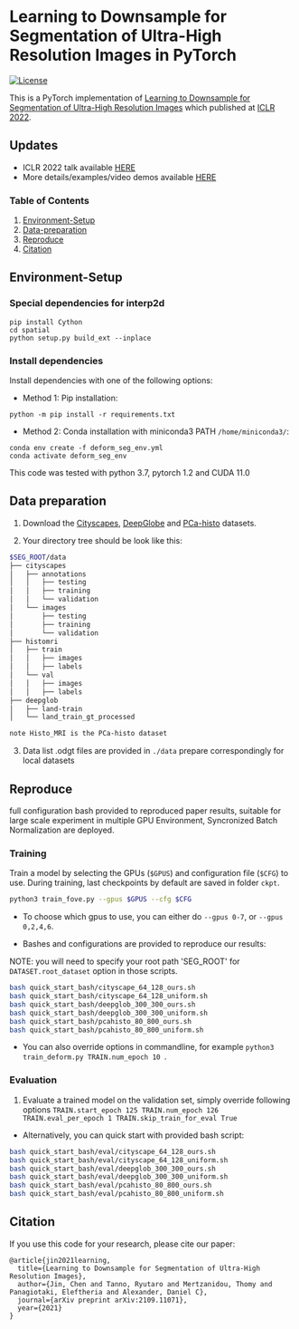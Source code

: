 # Learning to Downsample for Segmentation of Ultra-High Resolution Images in PyTorch

[![License](http://creativecommons.org/licenses/by-nc-sa/4.0/)](LICENSE.md)

This is a PyTorch implementation of [Learning to Downsample for Segmentation of Ultra-High Resolution Images](https://lxasqjc.github.io/learn-downsample.github.io/) which published at [ICLR 2022](https://openreview.net/forum?id=HndgQudNb91).

## Updates
- ICLR 2022 talk available [HERE](https://recorder-v3.slideslive.com/?share=63834&s=2a9de36c-8627-40cd-9fa5-ef8accc61cca)
- More details/examples/video demos available [HERE](https://lxasqjc.github.io/learn-downsample.github.io/)


### Table of Contents
1. [Environment-Setup](#environment-Setup)
1. [Data-preparation](#data-preparation)
1. [Reproduce](#reproduce)
1. [Citation](#citation)

## Environment-Setup

### Special dependencies for interp2d

```
pip install Cython
cd spatial
python setup.py build_ext --inplace
```

### Install dependencies
Install dependencies with one of the following options:
* Method 1: Pip installation:
```
python -m pip install -r requirements.txt
```
* Method 2: Conda installation with miniconda3 PATH ```/home/miniconda3/```:
```
conda env create -f deform_seg_env.yml
conda activate deform_seg_env
```
This code was tested with python 3.7, pytorch 1.2 and CUDA 11.0

## Data preparation
1. Download the [Cityscapes](https://www.cityscapes-dataset.com/), [DeepGlobe](https://competitions.codalab.org/competitions/18468) and [PCa-histo](to-be-released) datasets.

2. Your directory tree should be look like this:
````bash
$SEG_ROOT/data
├── cityscapes
│   ├── annotations
│   │   ├── testing
│   │   ├── training
│   │   └── validation
│   └── images
│       ├── testing
│       ├── training
│       └── validation
├── histomri
│   ├── train
│   │   ├── images
│   │   ├── labels
│   └── val
│   │   ├── images
│   │   ├── labels
├── deepglob
│   ├── land-train
│   └── land_train_gt_processed

note Histo_MRI is the PCa-histo dataset
````

3. Data list .odgt files are provided in ```./data``` prepare correspondingly for local datasets


## Reproduce
full configuration bash provided to reproduced paper results, suitable for large scale experiment in multiple GPU Environment, Syncronized Batch Normalization are deployed.

### Training
Train a model by selecting the GPUs (```$GPUS```) and configuration file (```$CFG```) to use. During training, last checkpoints by default are saved in folder ```ckpt```.
```bash
python3 train_fove.py --gpus $GPUS --cfg $CFG
```
- To choose which gpus to use, you can either do ```--gpus 0-7```, or ```--gpus 0,2,4,6```.

* Bashes and configurations are provided to reproduce our results:

NOTE: you will need to specify your root path 'SEG_ROOT' for ```DATASET.root_dataset``` option in those scripts.

```bash
bash quick_start_bash/cityscape_64_128_ours.sh
bash quick_start_bash/cityscape_64_128_uniform.sh
bash quick_start_bash/deepglob_300_300_ours.sh
bash quick_start_bash/deepglob_300_300_uniform.sh
bash quick_start_bash/pcahisto_80_800_ours.sh
bash quick_start_bash/pcahisto_80_800_uniform.sh
```

* You can also override options in commandline, for example  ```python3 train_deform.py TRAIN.num_epoch 10 ```.


### Evaluation
1. Evaluate a trained model on the validation set, simply override following options ```TRAIN.start_epoch 125 TRAIN.num_epoch 126 TRAIN.eval_per_epoch 1 TRAIN.skip_train_for_eval True```

* Alternatively, you can quick start with provided bash script:
```bash
bash quick_start_bash/eval/cityscape_64_128_ours.sh
bash quick_start_bash/eval/cityscape_64_128_uniform.sh
bash quick_start_bash/eval/deepglob_300_300_ours.sh
bash quick_start_bash/eval/deepglob_300_300_uniform.sh
bash quick_start_bash/eval/pcahisto_80_800_ours.sh
bash quick_start_bash/eval/pcahisto_80_800_uniform.sh
```

## Citation
If you use this code for your research, please cite our paper:

```
@article{jin2021learning,
  title={Learning to Downsample for Segmentation of Ultra-High Resolution Images},
  author={Jin, Chen and Tanno, Ryutaro and Mertzanidou, Thomy and Panagiotaki, Eleftheria and Alexander, Daniel C},
  journal={arXiv preprint arXiv:2109.11071},
  year={2021}
}
```
